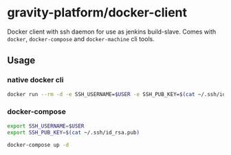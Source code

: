 # gravity-platform/docker-client

Docker client with ssh daemon for use as jenkins build-slave. Comes with ``docker``, ``docker-compose`` and ``docker-machine`` cli tools.

## Usage

### native docker cli

```bash
docker run --rm -d -e SSH_USERNAME=$USER -e SSH_PUB_KEY=$(cat ~/.ssh/id_rsa.pub) -P gravity-platform/docker-client
```

### docker-compose

```bash
export SSH_USERNAME=$USER
export SSH_PUB_KEY=$(cat ~/.ssh/id_rsa.pub)

docker-compose up -d
```
